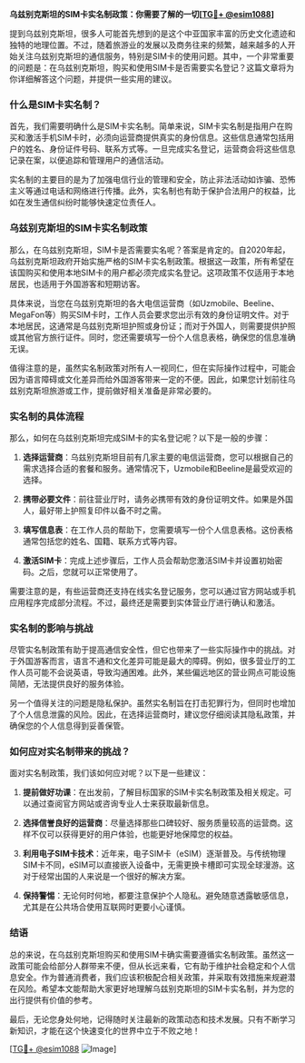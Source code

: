 **乌兹别克斯坦的SIM卡实名制政策：你需要了解的一切[[TG💪+ @esim1088](https://t.me/s/esim1088)]**

提到乌兹别克斯坦，很多人可能首先想到的是这个中亚国家丰富的历史文化遗迹和独特的地理位置。不过，随着旅游业的发展以及商务往来的频繁，越来越多的人开始关注乌兹别克斯坦的通信服务，特别是SIM卡的使用问题。其中，一个非常重要的问题是：在乌兹别克斯坦，购买和使用SIM卡是否需要实名登记？这篇文章将为你详细解答这个问题，并提供一些实用的建议。

### 什么是SIM卡实名制？

首先，我们需要明确什么是SIM卡实名制。简单来说，SIM卡实名制是指用户在购买和激活手机SIM卡时，必须向运营商提供真实的身份信息。这些信息通常包括用户的姓名、身份证件号码、联系方式等。一旦完成实名登记，运营商会将这些信息记录在案，以便追踪和管理用户的通信活动。

实名制的主要目的是为了加强电信行业的管理和安全，防止非法活动如诈骗、恐怖主义等通过电话和网络进行传播。此外，实名制也有助于保护合法用户的权益，比如在发生通信纠纷时能够快速定位责任人。

### 乌兹别克斯坦的SIM卡实名制政策

那么，在乌兹别克斯坦，SIM卡是否需要实名呢？答案是肯定的。自2020年起，乌兹别克斯坦政府开始实施严格的SIM卡实名制政策。根据这一政策，所有希望在该国购买和使用本地SIM卡的用户都必须完成实名登记。这项政策不仅适用于本地居民，也适用于外国游客和短期访客。

具体来说，当您在乌兹别克斯坦的各大电信运营商（如Uzmobile、Beeline、MegaFon等）购买SIM卡时，工作人员会要求您出示有效的身份证明文件。对于本地居民，这通常是乌兹别克斯坦护照或身份证；而对于外国人，则需要提供护照或其他官方旅行证件。同时，您还需要填写一份个人信息表格，确保您的信息准确无误。

值得注意的是，虽然实名制政策对所有人一视同仁，但在实际操作过程中，可能会因为语言障碍或文化差异而给外国游客带来一定的不便。因此，如果您计划前往乌兹别克斯坦旅游或工作，提前做好相关准备是非常必要的。

### 实名制的具体流程

那么，如何在乌兹别克斯坦完成SIM卡的实名登记呢？以下是一般的步骤：

1. **选择运营商**：乌兹别克斯坦目前有几家主要的电信运营商，您可以根据自己的需求选择合适的套餐和服务。通常情况下，Uzmobile和Beeline是最受欢迎的选择。
   
2. **携带必要文件**：前往营业厅时，请务必携带有效的身份证明文件。如果是外国人，最好带上护照复印件以备不时之需。

3. **填写信息表**：在工作人员的帮助下，您需要填写一份个人信息表格。这份表格通常包括您的姓名、国籍、联系方式等内容。

4. **激活SIM卡**：完成上述步骤后，工作人员会帮助您激活SIM卡并设置初始密码。之后，您就可以正常使用了。

需要注意的是，有些运营商还支持在线实名登记服务，您可以通过官方网站或手机应用程序完成部分流程。不过，最终还是需要到实体营业厅进行确认和激活。

### 实名制的影响与挑战

尽管实名制政策有助于提高通信安全性，但它也带来了一些实际操作中的挑战。对于外国游客而言，语言不通和文化差异可能是最大的障碍。例如，很多营业厅的工作人员可能不会说英语，导致沟通困难。此外，某些偏远地区的营业网点可能设施简陋，无法提供良好的服务体验。

另一个值得关注的问题是隐私保护。虽然实名制旨在打击犯罪行为，但同时也增加了个人信息泄露的风险。因此，在选择运营商时，建议您仔细阅读其隐私政策，并确保您的个人信息得到妥善保管。

### 如何应对实名制带来的挑战？

面对实名制政策，我们该如何应对呢？以下是一些建议：

1. **提前做好功课**：在出发前，了解目标国家的SIM卡实名制政策及相关规定。可以通过查阅官方网站或咨询专业人士来获取最新信息。

2. **选择信誉良好的运营商**：尽量选择那些口碑较好、服务质量较高的运营商。这样不仅可以获得更好的用户体验，也能更好地保障您的权益。

3. **利用电子SIM卡技术**：近年来，电子SIM卡（eSIM）逐渐普及。与传统物理SIM卡不同，eSIM可以直接嵌入设备中，无需更换卡槽即可实现全球漫游。这对于经常出国的人来说是一个很好的解决方案。

4. **保持警惕**：无论何时何地，都要注意保护个人隐私。避免随意透露敏感信息，尤其是在公共场合使用互联网时更要小心谨慎。

### 结语

总的来说，在乌兹别克斯坦购买和使用SIM卡确实需要遵循实名制政策。虽然这一政策可能会给部分人群带来不便，但从长远来看，它有助于维护社会稳定和个人信息安全。作为普通消费者，我们应该积极配合相关政策，并采取有效措施来规避潜在风险。希望本文能帮助大家更好地理解乌兹别克斯坦的SIM卡实名制，并为您的出行提供有价值的参考。

最后，无论您身处何地，记得随时关注最新的政策动态和技术发展。只有不断学习新知识，才能在这个快速变化的世界中立于不败之地！

[[TG💪+ @esim1088](https://t.me/s/esim1088) ![Image](https://i.postimg.cc/4NQfJmqS/Snipaste-2025-05-13-00-14-12.png)]
